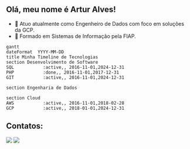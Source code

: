 ## Olá, meu nome é Artur Alves!

- 🔭 Atuo atualmente como Engenheiro de Dados com foco em soluções da GCP.
- 🌱 Formado em Sistemas de Informação pela FIAP.

```mermaid
gantt
dateFormat  YYYY-MM-DD
title Minha Timeline de Tecnologias
section Desenvolvimento de Software
SQL           :active,, 2016-11-01,2024-12-31
PHP           :done,, 2016-11-01,2017-12-31
GIT           :active,, 2016-11-01,2024-12-31

section Engenharia de Dados

section Cloud
AWS           :active,, 2016-11-01,2018-02-28
GCP           :active,, 2018-01-01,2024-12-31
```

## Contatos:




<div>
<a href="https://medium.com/@artur.aacs/" target="_blank"><img loading="lazy" src="https://img.shields.io/badge/-Medium-black?style=for-the-badge&logo=medium&logoColor=white" target="_blank"></a>
<a href="https://linkedin.com/in/artur-alves-c/" target="_blank"><img loading="lazy" src="https://img.shields.io/badge/-LinkedIn-%230077B5?style=for-the-badge&logo=linkedin&logoColor=white" target="_blank"></a>   
</div>
